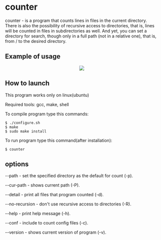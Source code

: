 # counter
counter - is a program that counts lines in files in the current directory. There is also the possibility of recursive access to directories, that is, lines will be counted in files in subdirectories as well. And yet, you can set a directory for search, though only in a full path (not in a relative one), that is, from / to the desired directory.

## Example of usage
<p align="center">
  <image src="counter.gif">
</p>

## How to launch
This program works only on linux(ubuntu)

Required tools: gcc, make, shell

To compile program type this commands:
```shell
$ ./configure.sh
$ make
$ sudo make install
```

To run program type this command(after installation):
```shell
$ counter
```

## options

--path <path> - set the specified directory as the default for count (-p).

--cur-path - shows current path (-P).

--detail - print all files that program counted (-d).

--no-recursion - don't use recursive access to directories (-R).

--help - print help message (-h).

--conf - include to count config files (-c).

--version - shows current version of program (-v).

